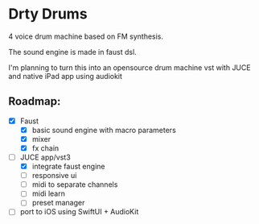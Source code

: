 # Drty Drums

4 voice drum machine based on FM synthesis.

The sound engine is made in faust dsl.

I'm planning to turn this into an opensource drum machine vst with JUCE and native iPad app using audiokit

## Roadmap:
- [x] Faust
  - [x] basic sound engine with macro parameters
  - [x] mixer
  - [x] fx chain
- [ ] JUCE app/vst3
  - [x] integrate faust engine
  - [ ] responsive ui
  - [ ] midi to separate channels
  - [ ] midi learn
  - [ ] preset manager
- [ ] port to iOS using SwiftUI + AudioKit 
